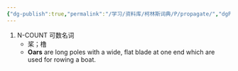```yaml
---
{"dg-publish":true,"permalink":"/学习/资料库/柯林斯词典/P/propagate/","dgPassFrontmatter":true}
---
```


1. N-COUNT 可数名词
	- 桨；橹
	- **Oars** are long poles with a wide, flat blade at one end which are used for rowing a boat.